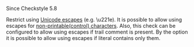 Since Checkstyle 5.8

Restrict using
[Unicode escapes](https://docs.oracle.com/javase/specs/jls/se7/html/jls-3.html#jls-3.3) (e.g. \\u221e).
It is possible to allow using escapes for
[non-printable(control) characters](https://en.wiktionary.org/wiki/Appendix:Control_characters).
Also, this check can be configured to allow using escapes
if trail comment is present. By the option it is possible to
allow using escapes if literal contains only them.
